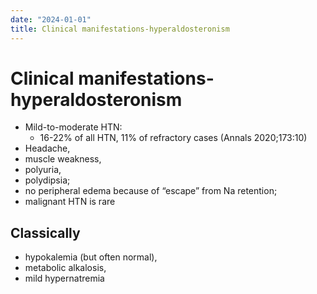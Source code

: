 ```yaml
---
date: "2024-01-01"
title: Clinical manifestations-hyperaldosteronism
---
```



# Clinical manifestations-hyperaldosteronism

- Mild-to-moderate HTN:
  - 16-22% of all HTN, 11% of refractory cases (Annals 2020;173:10)
- Headache,
- muscle weakness,
- polyuria,
- polydipsia;
- no peripheral edema because of “escape” from Na retention;
- malignant HTN is rare

## Classically

- hypokalemia (but often normal),
- metabolic alkalosis,
- mild hypernatremia
